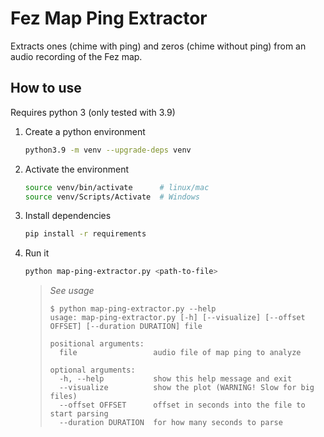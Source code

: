 # Fez Map Ping Extractor

Extracts ones (chime with ping) and zeros (chime without ping) from an audio recording of the Fez map.


## How to use

Requires python 3 (only tested with 3.9)

1. Create a python environment  
   ```sh
   python3.9 -m venv --upgrade-deps venv
   ```
2. Activate the environment  
   ```sh
   source venv/bin/activate      # linux/mac
   source venv/Scripts/Activate  # Windows
   ```
3. Install dependencies
   ```sh
   pip install -r requirements
   ```
4. Run it
   ```sh
   python map-ping-extractor.py <path-to-file>
   ```
   > *See usage*
   > ```
   > $ python map-ping-extractor.py --help
   > usage: map-ping-extractor.py [-h] [--visualize] [--offset OFFSET] [--duration DURATION] file
   >
   > positional arguments:
   >   file                 audio file of map ping to analyze
   >
   > optional arguments:
   >   -h, --help           show this help message and exit
   >   --visualize          show the plot (WARNING! Slow for big files)
   >   --offset OFFSET      offset in seconds into the file to start parsing
   >   --duration DURATION  for how many seconds to parse
   > ```
